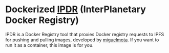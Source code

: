# Dockerized [IPDR](https://github.com/miguelmota/ipdr) (InterPlanetary Docker Registry)

IPDR is a Docker Registry tool that proxies Docker registry requests to IPFS for pushing and pulling images, developed by [miguelmota](https://github.com/miguelmota). If you want to run it as a container, this image is for you.

